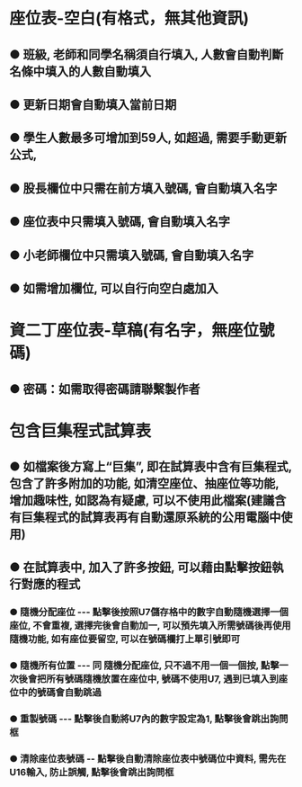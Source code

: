 # 座位表-空白(有格式，無其他資訊)
## ● 班級, 老師和同學名稱須自行填入, 人數會自動判斷名條中填入的人數自動填入
## ● 更新日期會自動填入當前日期
## ● 學生人數最多可增加到59人, 如超過, 需要手動更新公式, 
## ● 股長欄位中只需在前方填入號碼, 會自動填入名字
## ● 座位表中只需填入號碼, 會自動填入名字
## ● 小老師欄位中只需填入號碼, 會自動填入名字
## ● 如需增加欄位, 可以自行向空白處加入


# 資二丁座位表-草稿(有名字，無座位號碼)
## ● 密碼：如需取得密碼請聯繫製作者

# 包含巨集程式試算表
## ● 如檔案後方寫上“巨集”, 即在試算表中含有巨集程式, 包含了許多附加的功能, 如清空座位、抽座位等功能, 增加趣味性, 如認為有疑慮, 可以不使用此檔案(建議含有巨集程式的試算表再有自動還原系統的公用電腦中使用)
## ● 在試算表中, 加入了許多按鈕, 可以藉由點擊按鈕執行對應的程式
### ● 隨機分配座位 ---  點擊後按照U7儲存格中的數字自動隨機選擇一個座位, 不會重複, 選擇完後會自動加一, 可以預先填入所需號碼後再使用隨機功能, 如有座位要留空, 可以在號碼欄打上單引號即可
### ● 隨機所有位置 --- 同 隨機分配座位, 只不過不用一個一個按, 點擊一次後會把所有號碼隨機放置在座位中, 號碼不使用U7, 遇到已填入到座位中的號碼會自動跳過
### ● 重製號碼 --- 點擊後自動將U7內的數字設定為1, 點擊後會跳出詢問框
### ● 清除座位表號碼 -- 點擊後自動清除座位表中號碼位中資料, 需先在U16輸入<clear>, 防止誤觸, 點擊後會跳出詢問框
